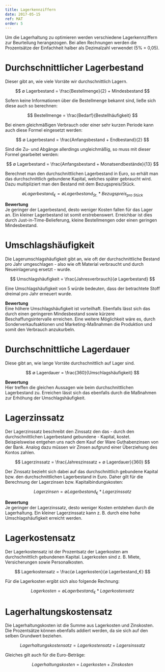 ```yaml
---
title: Lagerkennziffern
date: 2017-05-15
ref: MAT
order: 5
---
```


Um die Lagerhaltung zu optimieren werden verschiedene Lagerkennziffern zur Beurteilung herangezogen.
Bei allen Rechnungen werden die Prozentsätze der Einfachheit halber als Dezimalzahl verwendet (5% = 0,05).

# Durchschnittlicher Lagerbestand

Dieser gibt an, wie viele Vorräte wir durchschnittlich Lagern.

$$ ∅ Lagerbestand = \frac{Bestellmenge}{2} + Mindesbestand $$

Sofern keine Informationen über die Bestellmenge bekannt sind, ließe sich diese auch so berechnen:

$$ Bestellmenge = \frac{Bedarf}{Bestellhäufigkeit} $$

Bei einem gleichmäßigen Verbrauch oder einer sehr kurzen Periode kann auch diese Formel eingesetzt werden:

$$ ∅ Lagerbestand = \frac{Anfangsbestand + Endbestand}{2} $$

Sind die Zu- und Abgänge allerdings ungleichmäßig, so muss mit dieser Formel gearbeitet werden:

$$ ∅ Lagerbestand = \frac{Anfangsbestand + Monatsendbestände}{13} $$

Berechnet man den durchschnittlichen Lagerbestand in Euro, so erhält man das durchschnittlich gebundene Kapital, welches später gebraucht wird.
Dazu multipliziert man den Bestand mit dem Bezugspreis/Stück.

$$ ∅ Lagerbestand_€ = ∅ Lagerbestand_{St.} * Bezugspreis_{pro \ Stück} $$

**Bewertung**  
Je geringer der Lagerbestand, desto weniger Kosten fallen für das Lager an.
Ein kleiner Lagerbestand ist somit erstrebenswert.
Erreichbar ist dies durch Just-in-Time-Belieferung, kleine Bestellmengen oder einen geringen Mindesbestand.


# Umschlagshäufigkeit

Die Lagerumschlagshäufigkeit gibt an, wie oft der durchschnittliche Bestand pro Jahr umgeschlagen - also wie oft Material verbraucht und durch Neueinlagerung ersetzt - wurde.

$$ Umschlagshäufigkeit = \frac{Jahresverbrauch}{∅ Lagerbestand} $$

Eine Umschlagshäufigkeit von 5 würde bedeuten, dass der betrachtete Stoff dreimal pro Jahr erneuert wurde.

**Bewertung**  
Eine höhere Umschlagshäufigkeit ist vorteilhaft.
Ebenfalls lässt sich das durch einen geringeren Mindesbestand sowie kürzere Beschaffungsintervalle erreichen.
Eine weitere Möglichkeit wäre es, durch Sonderverkaufsaktionen und Marketing-Maßnahmen die Produktion und somit den Verbrauch anzukurbeln.


# Durchschnittliche Lagerdauer

Diese gibt an, wie lange Vorräte durchschnittlich auf Lager sind.

$$ ∅ Lagerdauer = \frac{360}{Umschlagshäufigkeit} $$

**Bewertung**  
Hier treffen die gleichen Aussagen wie beim durchschnittlichen Lagerbestand zu.
Erreichen lässt sich das ebenfalls durch die Maßnahmen zur Erhöhung der Umschlagshäufigkeit.


# Lagerzinssatz

Der Lagerzinssatz beschreibt den Zinssatz den das - durch den durchschnittlichen Lagerbestand gebundene - Kapital, kostet.
Beispielsweise entgehen uns nach dem Kauf der Ware Guthabenzinsen von der Bank.
Analog dazu müssen wir Zinsen aufgrund einer Überziehung des Kontos zahlen.

$$ Lagerzinssatz = \frac{Jahreszinssatz + ∅ Lagerdauer}{360} $$

Der Zinssatz bezieht sich dabei auf das durchschnittlich gebundene Kapital bzw. den durchschnittlichen Lagerbestand in Euro.
Daher gilt für die Berechnung der Lagerzinsen bzw. Kapitalbindungskosten:

$$ Lagerzinsen = ∅ Lagerbestand_€ * Lagerzinssatz $$

**Bewertung**  
Je geringer der Lagerzinssatz, desto weniger Kosten entstehen durch die Lagerhaltung.
Ein kleiner Lagerzinssatz kann z. B. durch eine hohe Umschlagshäufigkeit erreicht werden.


# Lagerkostensatz

Der Lagerkostensatz ist der Prozentsatz der Lagerkosten am durchschnittlich gebundenen Kapital.
Lagerkosten sind z. B. Miete, Versicherungen sowie Personalkosten.

$$ Lagerkostensatz = \frac{∅ Lagerkosten}{∅ Lagerbestand_€} $$

Für die Lagerkosten ergibt sich also folgende Rechnung:

$$ Lagerkosten = ∅ Lagerbestand_€ * Lagerkostensatz $$


# Lagerhaltungskostensatz

Die Lagerhaltungskosten ist die Summe aus Lagerkosten und Zinskosten.
Die Prozentsätze können ebenfalls addiert werden, da sie sich auf den selben Grundwert beziehen.

$$ Lagerhaltungskostensatz = Lagerkostensatz + Lagersinssatz $$

Gleiches gilt auch für die Euro-Beträge:

$$ Lagerhaltungskosten = Lagerkosten + Zinskosten $$
